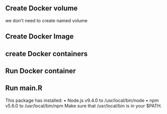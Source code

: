 ## Create Docker volume 
we don't need to create named volume
## Create Docker Image

## create Docker containers

## Run Docker container 
## Run main.R

This package has installed:
	•	Node.js v9.4.0 to /usr/local/bin/node
	•	npm v5.6.0 to /usr/local/bin/npm
Make sure that /usr/local/bin is in your $PATH.